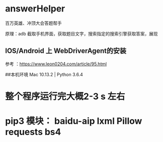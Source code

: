 # answerHelper
百万英雄、冲顶大会答题帮手

原理：adb 截取手机界面，获取题目文字，搜索指定的搜索引擎获取答案，展现 

## IOS/Android 上 WebDriverAgent的安装

参考 ：https://www.leon0204.com/article/95.html

##本机环境 Mac 10.13.2 | Python 3.6.4 

# 整个程序运行完大概2-3 s 左右 


# pip3 模块： baidu-aip  lxml  Pillow  requests bs4
   
